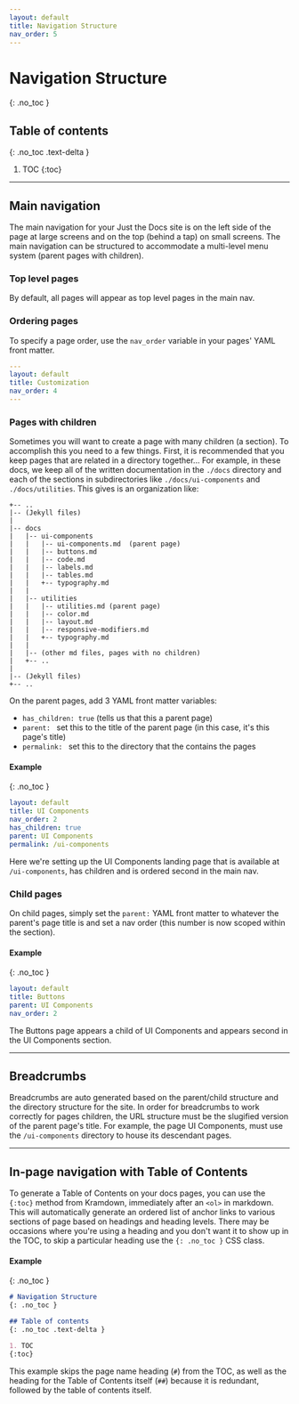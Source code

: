 ```yaml
---
layout: default
title: Navigation Structure
nav_order: 5
---
```


# Navigation Structure
{: .no_toc }

## Table of contents
{: .no_toc .text-delta }

1. TOC
{:toc}

---

## Main navigation

The main navigation for your Just the Docs site is on the left side of the page at large screens and on the top (behind a tap) on small screens. The main navigation can be structured to accommodate a multi-level menu system (parent pages with children).

### Top level pages

By default, all pages will appear as top level pages in the main nav.

### Ordering pages

To specify a page order, use the `nav_order` variable in your pages' YAML front matter.

```yaml
---
layout: default
title: Customization
nav_order: 4
---
```

### Pages with children

Sometimes you will want to create a page with many children (a section). To accomplish this you need to a few things. First, it is recommended that you keep pages that are related in a directory together... For example, in these docs, we keep all of the written documentation in the `./docs` directory and each of the sections in subdirectories like `./docs/ui-components` and `./docs/utilities`. This gives is an organization like:

```
+-- ..
|-- (Jekyll files)
|
|-- docs
|   |-- ui-components
|   |   |-- ui-components.md  (parent page)
|   |   |-- buttons.md
|   |   |-- code.md
|   |   |-- labels.md
|   |   |-- tables.md
|   |   +-- typography.md
|   |
|   |-- utilities
|   |   |-- utilities.md (parent page)
|   |   |-- color.md
|   |   |-- layout.md
|   |   |-- responsive-modifiers.md
|   |   +-- typography.md
|   |
|   |-- (other md files, pages with no children)
|   +-- ..
|
|-- (Jekyll files)
+-- ..
```

On the parent pages, add 3 YAML front matter variables:
-  `has_children: true` (tells us that this a parent page)
-  `parent: ` set this to the title of the parent page (in this case, it's this page's title)
-  `permalink: ` set this to the directory that the contains the pages

#### Example
{: .no_toc }

```yaml
layout: default
title: UI Components
nav_order: 2
has_children: true
parent: UI Components
permalink: /ui-components
```

Here we're setting up the UI Components landing page that is available at `/ui-components`, has children and is ordered second in the main nav.

### Child pages

On child pages, simply set the `parent:` YAML front matter to whatever the parent's page title is and set a nav order (this number is now scoped within the section).

#### Example
{: .no_toc }
```yaml
layout: default
title: Buttons
parent: UI Components
nav_order: 2
```

The Buttons page appears a child of UI Components and appears second in the UI Components section.

---

## Breadcrumbs

Breadcrumbs are auto generated based on the parent/child structure and the directory structure for the site. In order for breadcrumbs to work correctly for pages children, the URL structure must be the slugified version of the parent page's title. For example, the page UI Components, must use the `/ui-components` directory to house its descendant pages.

---

## In-page navigation with Table of Contents

To generate a Table of Contents on your docs pages, you can use the `{:toc}` method from Kramdown, immediately after an `<ol>` in markdown. This will automatically generate an ordered list of anchor links to various sections of page based on headings and heading levels. There may be occasions where you're using a heading and you don't want it to show up in the TOC, to skip a particular heading use the `{: .no_toc }` CSS class.

#### Example
{: .no_toc }

```markdown
# Navigation Structure
{: .no_toc }

## Table of contents
{: .no_toc .text-delta }

1. TOC
{:toc}
```

This example skips the page name heading (`#`) from the TOC, as well as the heading for the Table of Contents itself (`##`) because it is redundant, followed by the table of contents itself.
